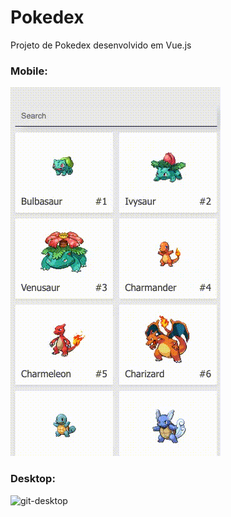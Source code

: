 # Pokedex

Projeto de Pokedex desenvolvido em Vue.js

### Mobile:

![gif-mobile](https://github.com/fernanda-pls/pokedex-vuejs/blob/main/docs/pokedex-mobile.gif)

### Desktop:

![git-desktop](https://github.com/fernanda-pls/pokedex-vuejs/blob/main/docs/pokedex-desktop.gif)